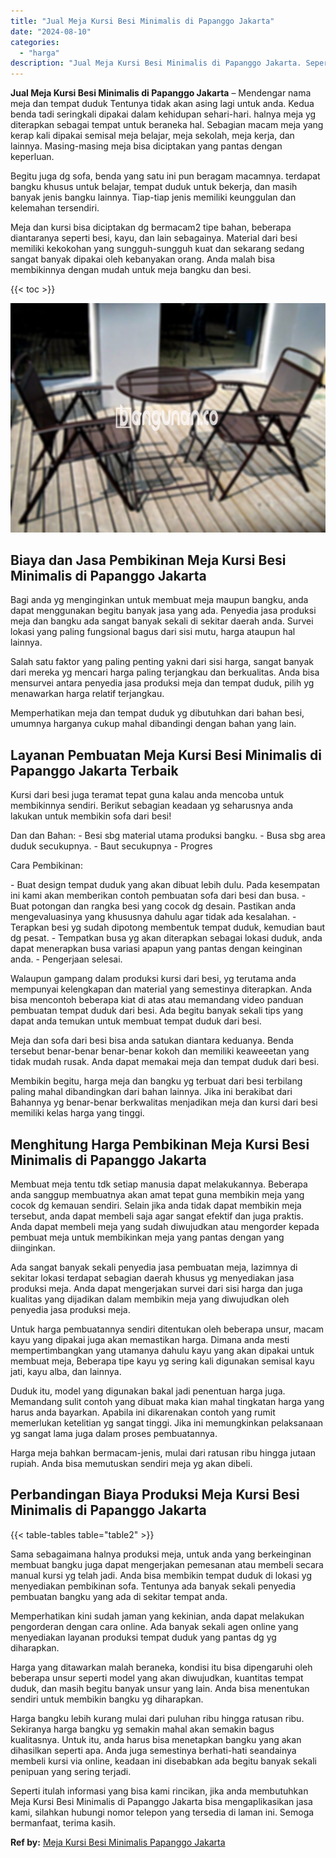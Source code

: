 ```yaml
---
title: "Jual Meja Kursi Besi Minimalis di Papanggo Jakarta"
date: "2024-08-10"
categories: 
  - "harga"
description: "Jual Meja Kursi Besi Minimalis di Papanggo Jakarta. Seperti itulah informasi yang bisa kami rincikan, jika anda membutuhkan Meja Kursi Besi Minimalis di Papa..."
---
```


**Jual Meja Kursi Besi Minimalis di Papanggo Jakarta** – Mendengar nama meja dan tempat duduk Tentunya tidak akan asing lagi untuk anda. Kedua benda tadi seringkali dipakai dalam kehidupan sehari-hari. halnya meja yg diterapkan sebagai tempat untuk beraneka hal. Sebagian macam meja yang kerap kali dipakai semisal meja belajar, meja sekolah, meja kerja, dan lainnya. Masing-masing meja bisa diciptakan yang pantas dengan keperluan.

Begitu juga dg sofa, benda yang satu ini pun beragam macamnya. terdapat bangku khusus untuk belajar, tempat duduk untuk bekerja, dan masih banyak jenis bangku lainnya. Tiap-tiap jenis memiliki keunggulan dan kelemahan tersendiri.

Meja dan kursi bisa diciptakan dg bermacam2 tipe bahan, beberapa diantaranya seperti besi, kayu, dan lain sebagainya. Material dari besi memiliki kekokohan yang sungguh-sungguh kuat dan sekarang sedang sangat banyak dipakai oleh kebanyakan orang. Anda malah bisa membikinnya dengan mudah untuk meja bangku dan besi.

{{< toc >}}

![Jual Meja Kursi Besi Minimalis di Papanggo Jakarta](/images/jual-meja-besi-murah30.png)

## Biaya dan Jasa Pembikinan Meja Kursi Besi Minimalis di Papanggo Jakarta

Bagi anda yg menginginkan untuk membuat meja maupun bangku, anda dapat menggunakan begitu banyak jasa yang ada. Penyedia jasa produksi meja dan bangku ada sangat banyak sekali di sekitar daerah anda. Survei lokasi yang paling fungsional bagus dari sisi mutu, harga ataupun hal lainnya.

Salah satu faktor yang paling penting yakni dari sisi harga, sangat banyak dari mereka yg mencari harga paling terjangkau dan berkualitas. Anda bisa mensurvei antara penyedia jasa produksi meja dan tempat duduk, pilih yg menawarkan harga relatif terjangkau.

Memperhatikan meja dan tempat duduk yg dibutuhkan dari bahan besi, umumnya harganya cukup mahal dibandingi dengan bahan yang lain.

## Layanan Pembuatan Meja Kursi Besi Minimalis di Papanggo Jakarta Terbaik

Kursi dari besi juga teramat tepat guna kalau anda mencoba untuk membikinnya sendiri. Berikut sebagian keadaan yg seharusnya anda lakukan untuk membikin sofa dari besi!

Dan dan Bahan: - Besi sbg material utama produksi bangku. - Busa sbg area duduk secukupnya. - Baut secukupnya - Progres

Cara Pembikinan:

\- Buat design tempat duduk yang akan dibuat lebih dulu. Pada kesempatan ini kami akan memberikan contoh pembuatan sofa dari besi dan busa. - Buat potongan dan rangka besi yang cocok dg desain. Pastikan anda mengevaluasinya yang khususnya dahulu agar tidak ada kesalahan. - Terapkan besi yg sudah dipotong membentuk tempat duduk, kemudian baut dg pesat. - Tempatkan busa yg akan diterapkan sebagai lokasi duduk, anda dapat menerapkan busa variasi apapun yang pantas dengan keinginan anda. - Pengerjaan selesai.

Walaupun gampang dalam produksi kursi dari besi, yg terutama anda mempunyai kelengkapan dan material yang semestinya diterapkan. Anda bisa mencontoh beberapa kiat di atas atau memandang video panduan pembuatan tempat duduk dari besi. Ada begitu banyak sekali tips yang dapat anda temukan untuk membuat tempat duduk dari besi.

Meja dan sofa dari besi bisa anda satukan diantara keduanya. Benda tersebut benar-benar benar-benar kokoh dan memiliki keaweeetan yang tidak mudah rusak. Anda dapat memakai meja dan tempat duduk dari besi.

Membikin begitu, harga meja dan bangku yg terbuat dari besi terbilang paling mahal dibandingkan dari bahan lainnya. Jika ini berakibat dari Bahannya yg benar-benar berkwalitas menjadikan meja dan kursi dari besi memiliki kelas harga yang tinggi.

## Menghitung Harga Pembikinan Meja Kursi Besi Minimalis di Papanggo Jakarta

Membuat meja tentu tdk setiap manusia dapat melakukannya. Beberapa anda sanggup membuatnya akan amat tepat guna membikin meja yang cocok dg kemauan sendiri. Selain jika anda tidak dapat membikin meja tersebut, anda dapat membeli saja agar sangat efektif dan juga praktis. Anda dapat membeli meja yang sudah diwujudkan atau mengorder kepada pembuat meja untuk membikinkan meja yang pantas dengan yang diinginkan.

Ada sangat banyak sekali penyedia jasa pembuatan meja, lazimnya di sekitar lokasi terdapat sebagian daerah khusus yg menyediakan jasa produksi meja. Anda dapat mengerjakan survei dari sisi harga dan juga kualitas yang dijadikan dalam membikin meja yang diwujudkan oleh penyedia jasa produksi meja.

Untuk harga pembuatannya sendiri ditentukan oleh beberapa unsur, macam kayu yang dipakai juga akan memastikan harga. Dimana anda mesti mempertimbangkan yang utamanya dahulu kayu yang akan dipakai untuk membuat meja, Beberapa tipe kayu yg sering kali digunakan semisal kayu jati, kayu alba, dan lainnya.

Duduk itu, model yang digunakan bakal jadi penentuan harga juga. Memandang sulit contoh yang dibuat maka kian mahal tingkatan harga yang harus anda bayarkan. Apabila ini dikarenakan contoh yang rumit memerlukan ketelitian yg sangat tinggi. Jika ini memungkinkan pelaksanaan yg sangat lama juga dalam proses pembuatannya.

Harga meja bahkan bermacam-jenis, mulai dari ratusan ribu hingga jutaan rupiah. Anda bisa memutuskan sendiri meja yg akan dibeli.

## Perbandingan Biaya Produksi Meja Kursi Besi Minimalis di Papanggo Jakarta

{{< table-tables table="table2" >}}

Sama sebagaimana halnya produksi meja, untuk anda yang berkeinginan membuat bangku juga dapat mengerjakan pemesanan atau membeli secara manual kursi yg telah jadi. Anda bisa membikin tempat duduk di lokasi yg menyediakan pembikinan sofa. Tentunya ada banyak sekali penyedia pembuatan bangku yang ada di sekitar tempat anda.

Memperhatikan kini sudah jaman yang kekinian, anda dapat melakukan pengorderan dengan cara online. Ada banyak sekali agen online yang menyediakan layanan produksi tempat duduk yang pantas dg yg diharapkan.

Harga yang ditawarkan malah beraneka, kondisi itu bisa dipengaruhi oleh beberapa unsur seperti model yang akan diwujudkan, kuantitas tempat duduk, dan masih begitu banyak unsur yang lain. Anda bisa menentukan sendiri untuk membikin bangku yg diharapkan.

Harga bangku lebih kurang mulai dari puluhan ribu hingga ratusan ribu. Sekiranya harga bangku yg semakin mahal akan semakin bagus kualitasnya. Untuk itu, anda harus bisa menetapkan bangku yang akan dihasilkan seperti apa. Anda juga semestinya berhati-hati seandainya membeli kursi via online, keadaan ini disebabkan ada begitu banyak sekali penipuan yang sering terjadi.

Seperti itulah informasi yang bisa kami rincikan, jika anda membutuhkan Meja Kursi Besi Minimalis di Papanggo Jakarta bisa mengaplikasikan jasa kami, silahkan hubungi nomor telepon yang tersedia di laman ini. Semoga bermanfaat, terima kasih.

**Ref by:** [Meja Kursi Besi Minimalis Papanggo Jakarta](https://id.wikipedia.org/wiki/Meja)
